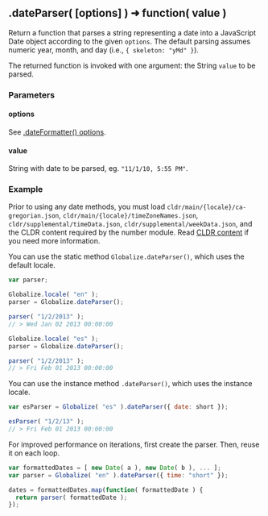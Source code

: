 ## .dateParser( [options] ) ➜ function( value )

Return a function that parses a string representing a date into a JavaScript Date object according to the given `options`. The default parsing assumes numeric year, month, and day (i.e., `{ skeleton: "yMd" }`).

The returned function is invoked with one argument: the String `value` to be parsed.

### Parameters

#### options

See [.dateFormatter() options](./date-formatter.md#parameters).

#### value

String with date to be parsed, eg. `"11/1/10, 5:55 PM"`.

### Example

Prior to using any date methods, you must load `cldr/main/{locale}/ca-gregorian.json`, `cldr/main/{locale}/timeZoneNames.json`, `cldr/supplemental/timeData.json`, `cldr/supplemental/weekData.json`, and the CLDR content required by the number module. Read [CLDR content][] if you need more information.

[CLDR content]: ../../../README.md#2-cldr-content

You can use the static method `Globalize.dateParser()`, which uses the default locale.

```javascript
var parser;

Globalize.locale( "en" );
parser = Globalize.dateParser();

parser( "1/2/2013" );
// > Wed Jan 02 2013 00:00:00

Globalize.locale( "es" );
parser = Globalize.dateParser();

parser( "1/2/2013" );
// > Fri Feb 01 2013 00:00:00
```

You can use the instance method `.dateParser()`, which uses the instance locale.

```javascript
var esParser = Globalize( "es" ).dateParser({ date: short });

esParser( "1/2/13" );
// > Fri Feb 01 2013 00:00:00
```

For improved performance on iterations, first create the parser. Then, reuse it
on each loop.

```javascript
var formattedDates = [ new Date( a ), new Date( b ), ... ];
var parser = Globalize( "en" ).dateParser({ time: "short" });

dates = formattedDates.map(function( formattedDate ) {
  return parser( formattedDate );
});
```
